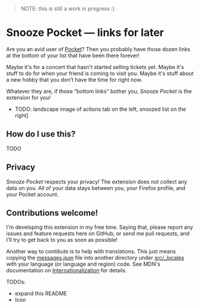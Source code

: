 > NOTE: this is still a work in progress :)

# Snooze Pocket — links for later

Are you an avid user of [Pocket](https://getpocket.com/)? Then you probably have
those dozen links at the bottom of your list that have been there forever!

Maybe it's for a concert that hasn't started selling tickets yet. Maybe it's
stuff to do for when your friend is coming to visit you. Maybe it's stuff about
a new hobby that you don't have the time for right now.

Whatever they are, if those “bottom links” bother you, _Snooze Pocket_ is the
extension for you!

- TODO: landscape image of actions tab on the left, snoozed list on the right]

## How do I use this?

TODO

## Privacy

_Snooze Pocket_ respects your privacy! The extension does not collect any data
on you. All of your data stays between you, your Firefox profile, and your
Pocket account.

## Contributions welcome!

I'm developing this extension in my free time. Saying that, please report any
issues and feature requests here on GitHub, or send me pull requests, and I'll
try to get back to you as soon as possible!

Another way to contibute is to help with translations. This just means copying
the [messages.json](src/_locales/en/messages.json) file into another directory
under [src/\_locales](src/_locales) with your language (or language and region)
code. See MDN's documentation on
[Internationalization](https://developer.mozilla.org/en-US/docs/Mozilla/Add-ons/WebExtensions/Internationalization#Providing_localized_strings_in__locales)
for details.

TODOs:

- expand this README
- Icon
